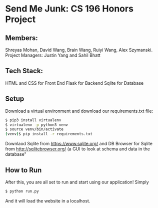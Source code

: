 # Send Me Junk: CS 196 Honors Project

## Members:
Shreyas Mohan, David Wang, Brain Wang, Ruiyi Wang, Alex Szymanski.
Project Managers: Justin Yang and Sahil Bhatt

## Tech Stack:
HTML and CSS for Front End
Flask for Backend
Sqlite for Database

## Setup

Download a virtual environment and download our requirements.txt file:

```bash
$ pip3 install virtualenv
$ virtualenv -p python3 venv
$ source venv/bin/activate
(venv)$ pip install -r requirements.txt
```

Downlaod Sqlite from https://www.sqlite.org/ and DB Browser for Sqlite from http://sqlitebrowser.org/ (a GUI to look at schema and data in the database"

## How to Run

After this, you are all set to run and start using our application!
Simply

```bash
$ python run.py
```

And it will load the website in a localhost.
